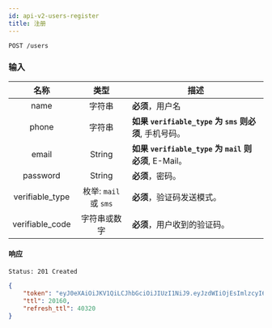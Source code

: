 ```yaml
---
id: api-v2-users-register
title: 注册
---
```


```
POST /users
```

### 输入

| 名称 | 类型 | 描述 |
|:----:|:----:|----|
| name | 字符串 | **必须**，用户名 |
| phone | 字符串 | **如果 `verifiable_type` 为 `sms` 则必须**, 手机号码。 |
| email | String | **如果 `verifiable_type` 为 `mail` 则必须**, E-Mail。 |
| password | String | **必须**，密码。 |
| verifiable_type | 枚举: `mail` 或 `sms` | **必须**，验证码发送模式。 |
| verifiable_code | 字符串或数字 | **必须**，用户收到的验证码。 |

#### 响应

```
Status: 201 Created
```
```json
{
    "token": "eyJ0eXAiOiJKV1QiLCJhbGciOiJIUzI1NiJ9.eyJzdWIiOjEsImlzcyI6Imh0dHA6Ly9wbHVzLmlvL2FwaS92Mi90b2tlbnMiLCJpYXQiOjE1MDAzNjU5MzQsImV4cCI6MTUwMTU3NTUzNCwibmJmIjoxNTAwMzY1OTM0LCJqdGkiOiJ1aXlvdTQwNnJsdU9pa3l3In0.OTM4mbH3QW7busunRsFUsheE5vysuIfrBrwjWnd0J6k",
    "ttl": 20160,
    "refresh_ttl": 40320
}
```
